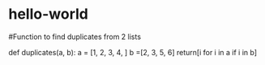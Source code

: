 # hello-world

#Function to find duplicates from 2 lists

def duplicates(a, b):
  a = [1, 2, 3, 4, ]
  b =[2, 3, 5, 6]
  return[i for i in a if i in b]


